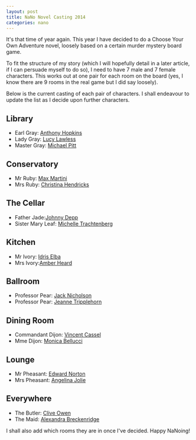 ```yaml
---
layout: post
title: NaNo Novel Casting 2014
categories: nano
---
```

It's that time of year again.  This year I have decided to do a Choose Your Own Adventure novel, loosely based on a certain murder mystery board game.

To fit the structure of my story (which I will hopefully detail in a later article, if I can persuade myself to do so), I need to have 7 male and 7 female characters.  This works out at one pair for each room on the board (yes, I know there are 9 rooms in the real game but I did say loosely).

Below is the current casting of each pair of characters.  I shall endeavour to update the list as I decide upon further characters.

## Library
* Earl Gray: [Anthony Hopkins](http://www.imdb.com/name/nm0000164/)
* Lady Gray: [Lucy Lawless](http://www.imdb.com/name/nm0005128/)
* Master Gray: [Michael Pitt](http://www.imdb.com/name/nm0685856/)

## Conservatory
* Mr Ruby: [Max Martini](http://www.imdb.com/name/nm0242882/)
* Mrs Ruby: [Christina Hendricks](http://www.imdb.com/name/nm0376716/)

## The Cellar
* Father Jade:[Johnny Depp](http://www.imdb.com/name/nm0000136/)
* Sister Mary Leaf: [Michelle Trachtenberg](http://www.imdb.com/name/nm0005502/)

## Kitchen
* Mr Ivory: [Idris Elba](http://www.imdb.com/name/nm0252961/)
* Mrs Ivory:[Amber Heard](http://www.imdb.com/name/nm1720028/)

## Ballroom
* Professor Pear: [Jack Nicholson](http://www.imdb.com/name/nm0000197/)
* Professor Pear: [Jeanne Tripplehorn](http://www.imdb.com/name/nm0000675/)

## Dining Room
* Commandant Dijon: [Vincent Cassel](http://www.imdb.com/name/nm0001993/)
* Mme Dijon: [Monica Bellucci](http://www.imdb.com/name/nm0000899/)

## Lounge
* Mr Pheasant: [Edward Norton](http://www.imdb.com/name/nm0001570/)
* Mrs Pheasant: [Angelina Jolie](http://www.imdb.com/name/nm0001401/)

## Everywhere
* The Butler: [Clive Owen](http://www.imdb.com/name/nm0654110/)
* The Maid: [Alexandra Breckenridge](http://www.imdb.com/name/nm1020036/)

I shall also add which rooms they are in once I've decided.  Happy NaNoing!

